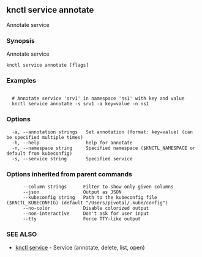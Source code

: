 ## knctl service annotate

Annotate service

### Synopsis

Annotate service

```
knctl service annotate [flags]
```

### Examples

```

  # Annotate service 'srv1' in namespace 'ns1' with key and value
  knctl service annotate -s srv1 -a key=value -n ns1
```

### Options

```
  -a, --annotation strings   Set annotation (format: key=value) (can be specified multiple times)
  -h, --help                 help for annotate
  -n, --namespace string     Specified namespace ($KNCTL_NAMESPACE or default from kubeconfig)
  -s, --service string       Specified service
```

### Options inherited from parent commands

```
      --column strings      Filter to show only given columns
      --json                Output as JSON
      --kubeconfig string   Path to the kubeconfig file ($KNCTL_KUBECONFIG) (default "/Users/pivotal/.kube/config")
      --no-color            Disable colorized output
      --non-interactive     Don't ask for user input
      --tty                 Force TTY-like output
```

### SEE ALSO

* [knctl service](knctl_service.md)	 - Service (annotate, delete, list, open)

